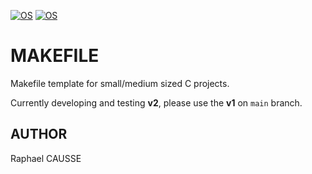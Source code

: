 [![OS](https://img.shields.io/badge/os-linux-blue.svg)](https://shields.io/)
[![OS](https://img.shields.io/badge/os-windows-blue.svg)](https://shields.io/)


# MAKEFILE

Makefile template for small/medium sized C projects.

Currently developing and testing **v2**, please use the **v1** on `main` branch.


## AUTHOR

Raphael CAUSSE
